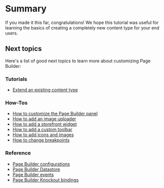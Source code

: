 # Summary

If you made it this far, congratulations! We hope this tutorial was useful for learning the basics of creating a completely new content type for your end users. 

## Next topics
Here's a list of good next topics to learn more about customizing Page Builder:

### Tutorials

- [Extend an existing content type](../extend-existing-content-type/overview.md)

### How-Tos

- [How to customize the Page Builder panel](../how-to/how-to-customize-panel.md)
- [How to add an image uploader](../how-to/how-to-add-image-uploader.md)
- [How to add a storefront widget](../how-to/how-to-add-storefront-widget.md)
- [How to add a custom toolbar](../how-to/how-to-add-custom-toolbar.md)
- [How to add icons and images](../how-to/how-to-add-icons-images.md)
- [How to change breakpoints](../how-to/how-to-change-breakpoints.md)

### Reference

- [Page Builder configurations](../reference/configurations.md)
- [Page Builder Datastore](../reference/data-store.md)
- [Page Builder events](../reference/events.md)
- [Page Builder Knockout bindings](../reference/knockout-bindings.md)
